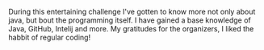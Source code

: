 During this entertaining challenge I've gotten to know more not only about java, but bout the programming itself. 
I have gained a base knowledge of Java, GitHub, Intelij and more.
My gratitudes for the organizers, I liked the habbit of regular coding!
